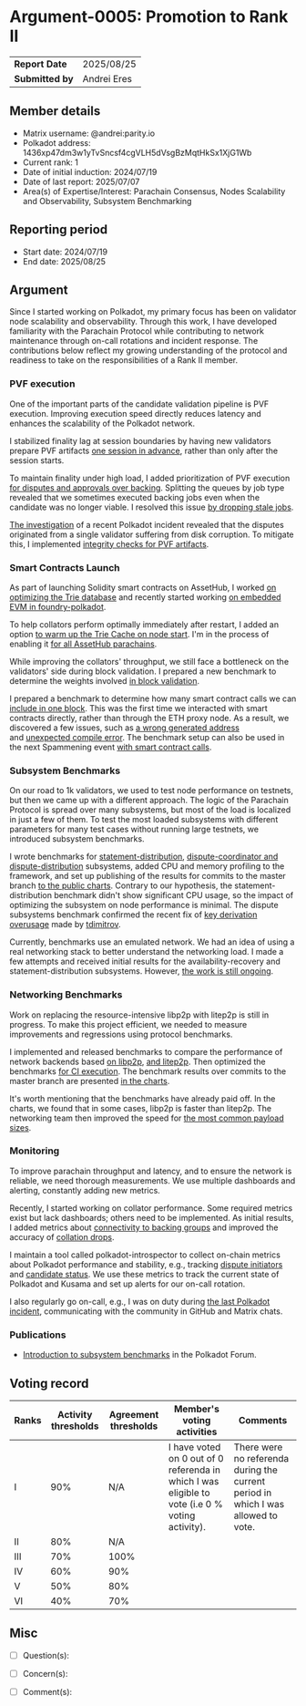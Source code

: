 # Argument-0005: Promotion to Rank II

|                  |             |
| ---------------- | ----------- |
| **Report Date**  | 2025/08/25  |
| **Submitted by** | Andrei Eres |


## Member details

- Matrix username: @andrei:parity.io
- Polkadot address: 1436xp47dm3w1yTvSncsf4cgVLH5dVsgBzMqtHkSx1XjG1Wb
- Current rank: 1
- Date of initial induction: 2024/07/19
- Date of last report: 2025/07/07
- Area(s) of Expertise/Interest: Parachain Consensus, Nodes Scalability and Observability, Subsystem Benchmarking


## Reporting period

- Start date: 2024/07/19
- End date: 2025/08/25


## Argument

Since I started working on Polkadot, my primary focus has been on validator node scalability and observability. Through this work, I have developed familiarity with the Parachain Protocol while contributing to network maintenance through on-call rotations and incident response. The contributions below reflect my growing understanding of the protocol and readiness to take on the responsibilities of a Rank II member.

### PVF execution
One of the important parts of the candidate validation pipeline is PVF execution. Improving execution speed directly reduces latency and enhances the scalability of the Polkadot network.

I stabilized finality lag at session boundaries by having new validators prepare PVF artifacts [one session in advance](https://github.com/paritytech/polkadot-sdk/pull/4791), rather than only after the session starts.

To maintain finality under high load, I added prioritization of PVF execution [for disputes and approvals over backing](https://github.com/paritytech/polkadot-sdk/pull/4837). Splitting the queues by job type revealed that we sometimes executed backing jobs even when the candidate was no longer viable. I resolved this issue [by dropping stale jobs](https://github.com/paritytech/polkadot-sdk/pull/5616).

[The investigation](https://forum.polkadot.network/t/2025-05-03-polkadot-parachain-block-time-degradation/12963) of a recent Polkadot incident revealed that the disputes originated from a single validator suffering from disk corruption. To mitigate this, I implemented [integrity checks for PVF artifacts](https://github.com/paritytech/polkadot-sdk/pull/8833).

### Smart Contracts Launch
As part of launching Solidity smart contracts on AssetHub, I worked [on optimizing the Trie database](https://github.com/paritytech/polkadot-sdk/issues/6131) and recently started working [on embedded EVM in foundry-polkadot](https://github.com/paritytech/foundry-polkadot/issues/211).

To help collators perform optimally immediately after restart, I added an option [to warm up the Trie Cache on node start](https://github.com/paritytech/polkadot-sdk/pull/7556). I'm in the process of enabling it [for all AssetHub parachains](https://github.com/paritytech/polkadot-sdk/issues/8810).

While improving the collators' throughput, we still face a bottleneck on the validators' side during block validation. I prepared a new benchmark to determine the weights involved [in block validation](https://github.com/paritytech/polkadot-sdk/pull/8069).

I prepared a benchmark to determine how many smart contract calls we can [include in one block](https://github.com/paritytech/polkadot-sdk/pull/7979). This was the first time we interacted with smart contracts directly, rather than through the ETH proxy node. As a result, we discovered a few issues, such as [a wrong generated address](https://github.com/paritytech/contract-issues/issues/37) and [unexpected compile error](https://github.com/paritytech/polkadot-sdk/pull/7756). The benchmark setup can also be used in the next Spammening event [with smart contract calls](https://github.com/paritytech/polkadot-sdk/issues/8027).

### Subsystem Benchmarks
On our road to 1k validators, we used to test node performance on testnets, but then we came up with a different approach. The logic of the Parachain Protocol is spread over many subsystems, but most of the load is localized in just a few of them. To test the most loaded subsystems with different parameters for many test cases without running large testnets, we introduced subsystem benchmarks.

I wrote benchmarks for [statement-distribution](https://github.com/paritytech/polkadot-sdk/pull/3863), [dispute-coordinator and dispute-distribution](https://github.com/paritytech/polkadot-sdk/pull/8828) subsystems, added CPU and memory profiling to the framework, and set up publishing of the results for commits to the master branch [to the public charts](https://paritytech.github.io/polkadot-sdk/bench/). Contrary to our hypothesis, the statement-distribution benchmark didn't show significant CPU usage, so the impact of optimizing the subsystem on node performance is minimal. The dispute subsystems benchmark confirmed the recent fix of [key derivation overusage](https://github.com/paritytech/polkadot-sdk/pull/8837) made by [tdimitrov](https://github.com/tdimitrov).

Currently, benchmarks use an emulated network. We had an idea of using a real networking stack to better understand the networking load. I made a few attempts and received initial results for the availability-recovery and statement-distribution subsystems. However, [the work is still ongoing](https://github.com/paritytech/polkadot-sdk/pull/7125).

### Networking Benchmarks
Work on replacing the resource-intensive libp2p with litep2p is still in progress. To make this project efficient, we needed to measure improvements and regressions using protocol benchmarks.

I implemented and released benchmarks to compare the performance of network backends based [on libp2p](https://github.com/paritytech/polkadot-sdk/pull/6077), [and litep2p](https://github.com/paritytech/polkadot-sdk/pull/6455). Then optimized the benchmarks [for CI execution](https://github.com/paritytech/polkadot-sdk/pull/6636). The benchmark results over commits to the master branch are presented [in the charts](https://paritytech.github.io/polkadot-sdk/bench/).

It's worth mentioning that the benchmarks have already paid off. In the charts, we found that in some cases, libp2p is faster than litep2p. The networking team then improved the speed for [the most common payload sizes](https://github.com/paritytech/polkadot-sdk/issues/7183).

### Monitoring
To improve parachain throughput and latency, and to ensure the network is reliable, we need thorough measurements. We use multiple dashboards and alerting, constantly adding new metrics.

Recently, I started working on collator performance. Some required metrics exist but lack dashboards; others need to be implemented. As initial results, I added metrics about [connectivity to backing groups](https://github.com/paritytech/polkadot-sdk/pull/8973) and improved the accuracy of [collation drops](https://github.com/paritytech/polkadot-sdk/pull/9319).

I maintain a tool called polkadot-introspector to collect on-chain metrics about Polkadot performance and stability, e.g., tracking [dispute initiators](https://github.com/paritytech/polkadot-introspector/pull/887) and [candidate status](https://github.com/paritytech/polkadot-introspector/pull/853). We use these metrics to track the current state of Polkadot and Kusama and set up alerts for our on-call rotation.

I also regularly go on-call, e.g., I was on duty during [the last Polkadot incident](https://github.com/paritytech/polkadot-sdk/issues/8414), communicating with the community in GitHub and Matrix chats.


### Publications
- [Introduction to subsystem benchmarks](https://forum.polkadot.network/t/what-are-subsystem-benchmarks/8212/) in the Polkadot Forum.


## Voting record

| Ranks | Activity thresholds | Agreement thresholds | Member's voting activities                                                                      | Comments                                                                          |
| ----- | ------------------- | -------------------- | ----------------------------------------------------------------------------------------------- | --------------------------------------------------------------------------------- |
| I     | 90%                 | N/A                  | I have voted on 0 out of 0 referenda in which I was eligible to vote (i.e 0 % voting activity). | There were no referenda during the current period in which I was allowed to vote. |
| II    | 80%                 | N/A                  |                                                                                                 |                                                                                   |
| III   | 70%                 | 100%                 |                                                                                                 |                                                                                   |
| IV    | 60%                 | 90%                  |                                                                                                 |                                                                                   |
| V     | 50%                 | 80%                  |                                                                                                 |                                                                                   |
| VI    | 40%                 | 70%                  |                                                                                                 |                                                                                   |


## Misc

- [ ] Question(s):

- [ ] Concern(s):

- [ ] Comment(s):

